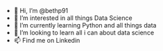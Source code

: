 - 👋 Hi, I’m @bethp91
- 👀 I’m interested in all things Data Science
- 🌱 I’m currently learning Python and all things data
- 💞️ I’m looking to learn all i can about data science
- 📫 Find me on Linkedin

<!---
bethp91/bethp91 is a ✨ special ✨ repository because its `README.md` (this file) appears on your GitHub profile.
You can click the Preview link to take a look at your changes.
--->
